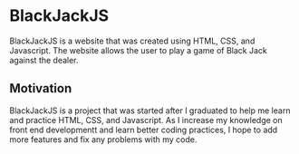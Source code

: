 # BlackJackJS

BlackJackJS is a website that was created using HTML, CSS, and Javascript. The website allows the user to play a game of Black Jack against the dealer.

## Motivation
BlackJackJS is a project that was started after I graduated to help me learn and practice HTML, CSS, and Javascript. As I increase my knowledge
on front end developmentt and learn better coding practices, I hope to add more features and fix any problems with my code.
